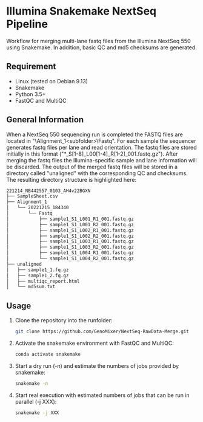 # Illumina Snakemake NextSeq Pipeline
Workflow for merging multi-lane fastq files from the Illumina NextSeq 550 using Snakemake. In addition, basic QC and md5 checksums are generated.

## Requirement
- Linux (tested on Debian 9.13)
- Snakemake
- Python 3.5+ 
- FastQC and MultiQC

## General Information
When a NextSeq 550 sequencing run is completed the FASTQ files are located in "<run folder>\Alignment_1\<subfolder>\Fastq". For each sample the sequencer generates fastq files per lane and read orientation. The fastq files are stored initially in this format ("*_S[1-8]_L00[1-4]_R[1-2]_001.fastq.gz"). After merging the fastq files the Illumina-specific sample and lane information will be discarded. The output of the merged fastq files will be stored in a directory called "unaligned" with the corresponding QC and checksums. The resulting directory structure is highlighted here:

```bash
221214_NB442557_0103_AH4v22BGXN
├── SampleSheet.csv
├── Alignment_1
│   └── 20221215_184340
│       └── Fastq
│           ├── sample1_S1_L001_R1_001.fastq.gz
│           ├── sample1_S1_L001_R2_001.fastq.gz
│           ├── sample1_S1_L002_R1_001.fastq.gz
│           ├── sample1_S1_L002_R2_001.fastq.gz
│           ├── sample1_S1_L003_R1_001.fastq.gz
│           ├── sample1_S1_L003_R2_001.fastq.gz
│           ├── sample1_S1_L004_R1_001.fastq.gz
│           └── sample1_S1_L004_R2_001.fastq.gz
├── unaligned
│   ├── sample1_1.fq.gz
│   ├── sample1_2.fq.gz
│   ├── multiqc_report.html
│   └── md5sum.txt
```

## Usage

1. Clone the repository into the runfolder:

    ```bash
    git clone https://github.com/GenoMixer/NextSeq-RawData-Merge.git
    ```

2. Activate the snakemake environment with FastQC and MultiQC:

    ```bash
    conda activate snakemake
    ```

3. Start a dry run (-n) and estimate the numbers of jobs provided by snakemake:

    ```bash
    snakemake -n
    ```

4. Start real execution with estimated numbers of jobs that can be run in parallel (-j XXX):

    ```bash
    snakemake -j XXX 
    ```
